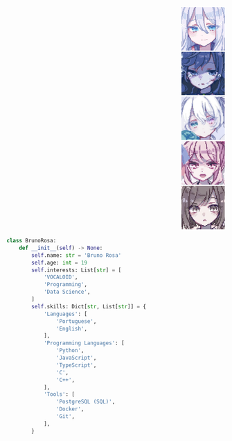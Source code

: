 
<div style="flex: 5; text-align: right;" align="right">
    <img height="100" src="assets/img/kanade.jpeg" alt="kanade" /><br />
    <img height="100" src="assets/img/mafuyu.jpeg" alt="mafuyu" /><br />
    <img height="100" src="assets/img/miku.jpeg" alt="miku" /><br />
    <img height="100" src="assets/img/mizuki.jpeg" alt="mizuki" /><br />
    <img height="100" src="assets/img/ena.jpeg" alt="ena" />
</div>

```python
class BrunoRosa:
    def __init__(self) -> None:
        self.name: str = 'Bruno Rosa'
        self.age: int = 19
        self.interests: List[str] = [
            'VOCALOID',
            'Programming',
            'Data Science',
        ]
        self.skills: Dict[str, List[str]] = {
            'Languages': [
                'Portuguese',
                'English',
            ],
            'Programming Languages': [
                'Python',
                'JavaScript',
                'TypeScript',
                'C',
                'C++',
            ],
            'Tools': [
                'PostgreSQL (SQL)',
                'Docker',
                'Git',
            ],
        }
```
